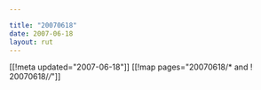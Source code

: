 ```yaml
---

title: "20070618"
date: 2007-06-18
layout: rut
---
```


[[!meta updated="2007-06-18"]]
[[!map pages="20070618/* and ! 20070618/*/*"]]
